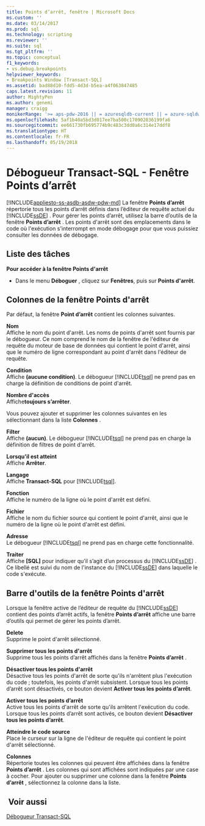 ```yaml
---
title: Points d’arrêt, fenêtre | Microsoft Docs
ms.custom: ''
ms.date: 03/14/2017
ms.prod: sql
ms.technology: scripting
ms.reviewer: ''
ms.suite: sql
ms.tgt_pltfrm: ''
ms.topic: conceptual
f1_keywords:
- vs.debug.breakpoints
helpviewer_keywords:
- Breakpoints Window [Transact-SQL]
ms.assetid: bad88d10-fdd5-4d3d-b5ea-a4f063847485
caps.latest.revision: 11
author: MightyPen
ms.author: genemi
manager: craigg
monikerRange: '>= aps-pdw-2016 || = azuresqldb-current || = azure-sqldw-latest || >= sql-server-2016 || = sqlallproducts-allversions'
ms.openlocfilehash: 5af1b40a5bd3d017ee7ba500c170902836199fa6
ms.sourcegitcommit: ee661730fb695774b9c483c3dd0a6c314e17ddf8
ms.translationtype: HT
ms.contentlocale: fr-FR
ms.lasthandoff: 05/19/2018
---
```

# <a name="transact-sql-debugger---breakpoints-window"></a>Débogueur Transact-SQL - Fenêtre Points d’arrêt
[!INCLUDE[appliesto-ss-asdb-asdw-pdw-md](../../includes/appliesto-ss-asdb-asdw-pdw-md.md)]
  La fenêtre **Points d’arrêt** répertorie tous les points d’arrêt définis dans l’éditeur de requête actuel du [!INCLUDE[ssDE](../../includes/ssde-md.md)] . Pour gérer les points d’arrêt, utilisez la barre d’outils de la fenêtre **Points d’arrêt** . Les points d'arrêt sont des emplacements dans le code où l'exécution s'interrompt en mode débogage pour que vous puissiez consulter les données de débogage.  
  
## <a name="task-list"></a>Liste des tâches  
 **Pour accéder à la fenêtre Points d'arrêt**  
  
-   Dans le menu **Déboguer** , cliquez sur **Fenêtres**, puis sur **Points d'arrêt**.  
  
## <a name="breakpoints-window-columns"></a>Colonnes de la fenêtre Points d'arrêt  
 Par défaut, la fenêtre **Point d’arrêt** contient les colonnes suivantes.  
  
 **Nom**  
 Affiche le nom du point d'arrêt. Les noms de points d'arrêt sont fournis par le débogueur. Ce nom comprend le nom de la fenêtre de l'éditeur de requête du moteur de base de données qui contient le point d'arrêt, ainsi que le numéro de ligne correspondant au point d'arrêt dans l'éditeur de requête.  
  
 **Condition**  
 Affiche **(aucune condition)**. Le débogueur [!INCLUDE[tsql](../../includes/tsql-md.md)] ne prend pas en charge la définition de conditions de point d'arrêt.  
  
 **Nombre d'accès**  
 Affiche**toujours s’arrêter**.  
  
 Vous pouvez ajouter et supprimer les colonnes suivantes en les sélectionnant dans la liste **Colonnes** .  
  
 **Filter**  
 Affiche **(aucun)**. Le débogueur [!INCLUDE[tsql](../../includes/tsql-md.md)] ne prend pas en charge la définition de filtres de point d'arrêt.  
  
 **Lorsqu'il est atteint**  
 Affiche **Arrêter**.  
  
 **Langage**  
 Affiche **Transact-SQL** pour [!INCLUDE[tsql](../../includes/tsql-md.md)].  
  
 **Fonction**  
 Affiche le numéro de la ligne où le point d'arrêt est défini.  
  
 **Fichier**  
 Affiche le nom du fichier source qui contient le point d'arrêt, ainsi que le numéro de la ligne où le point d'arrêt est défini.  
  
 **Adresse**  
 Le débogueur [!INCLUDE[tsql](../../includes/tsql-md.md)] ne prend pas en charge cette fonctionnalité.  
  
 **Traiter**  
 Affiche **[SQL]** pour indiquer qu’il s’agit d’un processus du [!INCLUDE[ssDE](../../includes/ssde-md.md)] . Ce libellé est suivi du nom de l'instance du [!INCLUDE[ssDE](../../includes/ssde-md.md)] dans laquelle le code s'exécute.  
  
## <a name="breakpoints-window-toolbar"></a>Barre d'outils de la fenêtre Points d'arrêt  
 Lorsque la fenêtre active de l’éditeur de requête du [!INCLUDE[ssDE](../../includes/ssde-md.md)] contient des points d’arrêt actifs, la fenêtre **Points d’arrêt** affiche une barre d’outils qui permet de gérer les points d’arrêt.  
  
 **Delete**  
 Supprime le point d'arrêt sélectionné.  
  
 **Supprimer tous les points d'arrêt**  
 Supprime tous les points d’arrêt affichés dans la fenêtre **Points d’arrêt** .  
  
 **Désactiver tous les points d'arrêt**  
 Désactive tous les points d'arrêt de sorte qu'ils n'arrêtent plus l'exécution du code ; toutefois, les points d'arrêt subsistent. Lorsque tous les points d’arrêt sont désactivés, ce bouton devient **Activer tous les points d’arrêt**.  
  
 **Activer tous les points d’arrêt**  
 Active tous les points d'arrêt de sorte qu'ils arrêtent l'exécution du code. Lorsque tous les points d’arrêt sont activés, ce bouton devient **Désactiver tous les points d’arrêt**.  
  
 **Atteindre le code source**  
 Place le curseur sur la ligne de l'éditeur de requête qui contient le point d'arrêt sélectionné.  
  
 **Colonnes**  
 Répertorie toutes les colonnes qui peuvent être affichées dans la fenêtre **Points d’arrêt** . Les colonnes qui sont affichées sont indiquées par une case à cocher. Pour ajouter ou supprimer une colonne dans la fenêtre **Points d’arrêt** , sélectionnez la colonne dans la liste.  
  
## <a name="see-also"></a> Voir aussi  
 [Débogueur Transact-SQL](../../relational-databases/scripting/transact-sql-debugger.md)  
  
  
